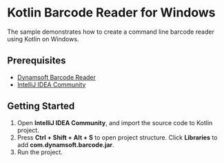 # Kotlin Barcode Reader for Windows

The sample demonstrates how to create a command line barcode reader using Kotlin on Windows.

## Prerequisites
* [Dynamsoft Barcode Reader][1]
* [IntelliJ IDEA Community][2]

## Getting Started
1. Open **IntelliJ IDEA Community**, and import the source code to Kotlin project.
2. Press **Ctrl + Shift + Alt + S** to open project structure. Click **Libraries** to add **com.dynamsoft.barcode.jar**.
3. Run the project.


[1]:http://www.dynamsoft.com/Downloads/Dynamic-Barcode-Reader-Download.aspx
[2]:https://www.jetbrains.com/idea/download/#section=windows